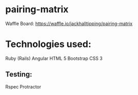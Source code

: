 # pairing-matrix


Waffle Board: https://waffle.io/jackhalltipping/pairing-matrix


# Technologies used:
Ruby (Rails)
Angular
HTML 5
Bootstrap
CSS 3

<h2> Testing: </h2>
Rspec
Protractor
